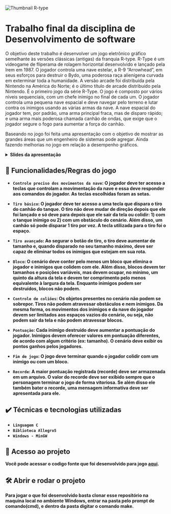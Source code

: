 
![Thumbnail R-type](https://user-images.githubusercontent.com/93229568/197653776-d8cfa24e-c242-4f99-8b78-023ddccf92ea.jpg)


# Trabalho final da disciplina de Desenvolvimento de software

O objetivo deste trabalho é desenvolver um jogo eletrônico gráfico semelhante às versôes clássicas (antigas) da franquia R-type. 
R-Type é um videogame de fliperama de rolagem horizontal desenvolvido e lançado pela Irem em 1987. 
O jogador controla uma nave estelar, a R-9 “Arrowhead”, em seus esforços para destruir o Bydo, uma poderosa raça alienígena curvada em exterminar toda a humanidade. 
A versão arcade foi distribuída pela Nintendo na América do Norte; é o último título de arcade distribuído pela Nintendo. 
É o primeiro jogo da série R-Type. O jogo é composto por vários níveis sequenciais, com um chefe inimigo no final de cada um. 
O jogador controla uma pequena nave espacial e deve navegar pelo terreno e lutar contra os inimigos usando as várias armas da nave. 
A nave espacial do jogador tem, por padrão, uma arma principal fraca, mas de disparo rápido; e uma arma mais poderosa chamada canhão de ondas, 
que exige que o jogador segure o fogo para aumentar a força do canhão.

Baseando no jogo foi feita uma apresentação com o objetivo de mostrar as grandes áreas que um engenheiro de sistemas pode agregar. Ainda fazendo melhorias no jogo em relação a desempenho gráficos.

<details>
  <summary><b>Slides da apresentação<b/></summary>
    
![Slide1](https://user-images.githubusercontent.com/93229568/166400803-8ed13b47-df6d-4fb5-aabb-69f736497b69.jpg)
![Slide2](https://user-images.githubusercontent.com/93229568/166400809-d28aa32a-8859-4b15-affc-e0509abc5abe.jpg)
![Slide3](https://user-images.githubusercontent.com/93229568/166400811-d15ce646-6457-40a1-8cc2-23fb915983d2.jpg)
![Slide4](https://user-images.githubusercontent.com/93229568/166400812-879340b0-d34d-4634-a654-2f168abbb365.jpg)
![Slide5](https://user-images.githubusercontent.com/93229568/166400813-fa42c5a7-2782-474b-a888-446f211d58a6.jpg)
![Slide6](https://user-images.githubusercontent.com/93229568/166400815-994e6034-3940-48f2-a231-0eedfaca97e5.jpg)
![Slide7](https://user-images.githubusercontent.com/93229568/166400816-c0298963-c87b-4d4c-921f-b9eaac8a92cb.jpg)
![Slide8](https://user-images.githubusercontent.com/93229568/166400818-03b3ed8a-132a-439e-99f3-d60557dbc905.jpg)
![Slide9](https://user-images.githubusercontent.com/93229568/166400819-f6644c95-d730-462f-be76-13a37a767d4c.jpg)
![Slide10](https://user-images.githubusercontent.com/93229568/166400820-2613a18e-6f00-4c3f-be0a-a0754c8ddede.jpg)
![Slide11](https://user-images.githubusercontent.com/93229568/166400821-99b17c55-0661-4342-ae50-dd16aa32835b.jpg)
![Slide12](https://user-images.githubusercontent.com/93229568/166400822-1d358d34-7bdb-41af-828c-82fb749ce062.jpg)
![Slide13](https://user-images.githubusercontent.com/93229568/166400823-107900c0-3dd5-4e8c-9610-6cae8b4055db.jpg)
![Slide14](https://user-images.githubusercontent.com/93229568/166400824-b8b3efad-fa0a-433c-b05f-2208562705b1.jpg)
![Slide15](https://user-images.githubusercontent.com/93229568/166400826-e88ed830-7d4f-47d9-9553-9c7b5a5430d0.jpg)
    
</details>
  
## 🔨 Funcionalidades/Regras do jogo

  - `Controle preciso dos movimentos da nave`:  O jogador deve ter acesso a teclas que controlam a
movimentação da nave e essa deve responder aos comandos do jogador. As teclas escolhidas foram as setas.
  
  - `Tiro básico`:  O jogador deve ter acesso a uma tecla que dispara o tiro do canhão do tanque. O tiro não deve 
mudar de direção depois que ele foi lançado e só deve para depois que ele sair da tela ou colidir: 1) com o tanque inimigo 
ou 2) com um obstáculo do cenário. Além disso, um canhão só pode disparar 1 tiro por vez. A tecla utilizada para o tiro foi o espaço.
  
  - `Tiro avançado`:  Ao segurar o botão de tiro, o tiro deve aumentar de tamanho e, quando disparado no
seu tamanho máximo, deve ser capaz de eliminar todos os inimigos que estejam em sua rota.
  
  - `Bloco`:  O cenário deve conter pelo menos um bloco que elimina o jogador e inimigos que colidem com
ele. Além disso, blocos devem ter tamanhos e posições variáveis, mas devem ocupar, no mínimo, um
quinto da altura da tela e devem ter comprimento pelo menos equivalente à largura da tela. Enquanto
inimigos podem ser destruídos, blocos não podem.
  
  - `Controle de coliões`:  Os objetos presentes no cenário não podem se sobrepor. Tiros não podem
atravessar obstáculos e nem inimigos. Da mesma forma, os movimentos dos inimigos e da nave do
jogador devem ser limitados aos espaços vazios do cenário, ou seja, não podem sair da tela e não
podem atravessar blocos.
 
  - `Pontuação`: Cada inimigo destruído deve aumentar a pontuação do jogador. Inimigos devem oferecer
valores em pontuação diferentes, de acordo com algum critério (ex: tamanho). O cenário deve exibir
os pontos ganhos pelos jogadores.
  
  - `Fim de jogo`:  O jogo deve terminar quando o jogador colidir com um inimigo ou com um bloco.
  
  - `Recorde`:  A maior pontuação registrada (recorde) deve ser armazenada em um arquivo. O valor do
recorde deve ser exibido sempre que o personagem terminar o jogo de forma vitoriosa. Se além disso
ele também bater o recorde, uma mensagem informativa deve ser apresentada para ele. 


## ✔️ Técnicas e tecnologias utilizadas

- `Linguagem C`
- `Biblioteca Allegro5`
- `Windows - MinGW`

## 📁 Acesso ao projeto

Você pode acessar o codigo fonte que foi desenvolvido para jogo [aqui](https://github.com/lfelipesal/R-type/blob/main/tp.c).

## 🛠️ Abrir e rodar o projeto

Para jogar o que foi desenvolvido basta clonar esse repositório na maquina local no ambiente Windows, entrar na pasta pelo prompt de comando(cmd),
e dentro da pasta digitar o comando make.
